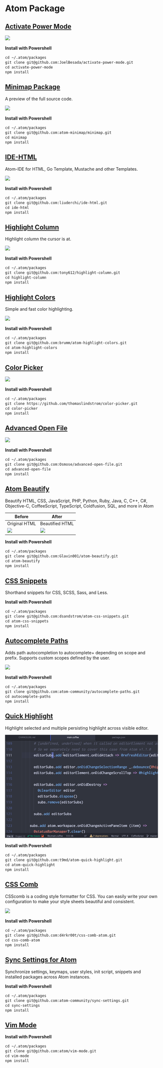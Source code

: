 # Atom Package

## [Activate Power Mode](https://github.com/JoelBesada/activate-power-mode)

![](https://cloud.githubusercontent.com/assets/688415/11615565/10f16456-9c65-11e5-8af4-265f01fc83a0.gif)

**Install with Powershell**

```
cd ~/.atom/packages
git clone git@github.com:JoelBesada/activate-power-mode.git
cd activate-power-mode
npm install
```
## [Minimap Package](https://github.com/atom-minimap/minimap)

A preview of the full source code.

![](https://raw.githubusercontent.com/atom-minimap/minimap/master/resources/screenshot.png)

**Install with Powershell**

```
cd ~/.atom/packages
git clone git@github.com:atom-minimap/minimap.git
cd minimap
npm install
```

## [IDE-HTML](https://github.com/liuderchi/ide-html)

Atom-IDE for HTML, Go Template, Mustache and other Templates.

![](https://user-images.githubusercontent.com/4994705/30626662-eb286e4e-9dfd-11e7-9bf6-24d4f5816e79.png)

**Install with Powershell**

```
cd ~/.atom/packages
git clone git@github.com:liuderchi/ide-html.git
cd ide-html
npm install
```

## [Highlight Column](https://github.com/tony612/highlight-column)

Highlight column the cursor is at.

![](https://camo.githubusercontent.com/1e8cb704cefba728f929d7ac2b44c5a57648fbce/68747470733a2f2f662e636c6f75642e6769746875622e636f6d2f6173736574732f313235333635392f323336353733392f66396333633734362d613664612d313165332d393561612d3235393064383535636438662e706e67)

**Install with Powershell**

```
cd ~/.atom/packages
git clone git@github.com:tony612/highlight-column.git
cd highlight-column
npm install
```

## [Highlight Colors](https://github.com/brumm/atom-highlight-colors)

Simple and fast color highlighting.

![](https://camo.githubusercontent.com/cad3b70fe851194d2b1c249dd4f08ee732d26772/68747470733a2f2f692e696d6775722e636f6d2f684130654644632e706e67)

**Install with Powershell**

```
cd ~/.atom/packages
git clone git@github.com:brumm/atom-highlight-colors.git
cd atom-highlight-colors
npm install
```

## [Color Picker](https://github.com/thomaslindstrom/color-picker)

![](https://github.com/thomaslindstrom/color-picker/raw/master/preview.gif)

**Install with Powershell**

```
cd ~/.atom/packages
git clone https://github.com/thomaslindstrom/color-picker.git
cd color-picker
npm install
```

## [Advanced Open File](https://github.com/Osmose/advanced-open-file)

![](https://camo.githubusercontent.com/776d1cd7d2fca03c3a46d4f3578a9d36ffe0bcfd/687474703a2f2f6f736d6f73652e6769746875622e696f2f616476616e6365642d6f70656e2d66696c652f73637265656e73686f742e706e67)

**Install with Powershell**

```
cd ~/.atom/packages
git clone git@github.com:Osmose/advanced-open-file.git
cd advanced-open-file
npm install
```

## [Atom Beautify](https://github.com/Glavin001/atom-beautify)

Beautify HTML, CSS, JavaScript, PHP, Python, Ruby, Java, C, C++, C#, Objective-C, CoffeeScript, TypeScript, Coldfusion, SQL, and more in Atom

| Before                                                       | After                                                        |
| ------------------------------------------------------------ | ------------------------------------------------------------ |
| Original HTML                                                | Beautified HTML                                              |
| ![](https://cloud.githubusercontent.com/assets/1885333/16542727/db52adc6-408a-11e6-824e-04aed06bd2f7.png) | ![](https://cloud.githubusercontent.com/assets/1885333/16542728/dcac3700-408a-11e6-8e35-9c8fc4432edc.png) |

**Install with Powershell**

```
cd ~/.atom/packages
git clone git@github.com:Glavin001/atom-beautify.git
cd atom-beautify
npm install
```

## [CSS Snippets](https://github.com/dsandstrom/atom-css-snippets)

Shorthand snippets for CSS, SCSS, Sass, and Less.

**Install with Powershell**

```
cd ~/.atom/packages
git clone git@github.com:dsandstrom/atom-css-snippets.git
cd atom-css-snippets
npm install
```

## [Autocomplete Paths](https://github.com/atom-community/autocomplete-paths)

Adds path autocompletion to autocomplete+ depending on scope and prefix. Supports custom scopes defined by the user.

![](https://camo.githubusercontent.com/1f509bd033db81c9c57580f1672232bb1c44e013/687474703a2f2f6673352e64697265637475706c6f61642e6e65742f696d616765732f3136303231352f357464687a3763342e676966)


**Install with Powershell**

```
cd ~/.atom/packages
git clone git@github.com:atom-community/autocomplete-paths.git
cd autocomplete-paths
npm install
```

## [Quick Highlight](https://github.com/t9md/atom-quick-highlight)

Highlight selected and multiple persisting highlight across visible editor.

![](https://raw.githubusercontent.com/t9md/t9md/f51b8e211e9ed8ed455053be52d5505da876b298/img/atom-quick-highlight.gif)

**Install with Powershell**

```
cd ~/.atom/packages
git clone git@github.com:t9md/atom-quick-highlight.git
cd atom-quick-highlight
npm install
```

## [CSS Comb](https://github.com/d4rkr00t/css-comb-atom)

CSScomb is a coding style formatter for CSS. You can easily write your own configuration to make your style sheets beautiful and consistent.

![](https://cloud.githubusercontent.com/assets/200119/5740596/e244b8f6-9c15-11e4-8263-a31909ddd47e.gif)

**Install with Powershell**

```
cd ~/.atom/packages
git clone git@github.com:d4rkr00t/css-comb-atom.git
cd css-comb-atom
npm install
```

## [Sync Settings for Atom](https://github.com/atom-community/sync-settings)

Synchronize settings, keymaps, user styles, init script, snippets and installed packages across Atom instances.

**Install with Powershell**

```
cd ~/.atom/packages
git clone git@github.com:atom-community/sync-settings.git
cd sync-settings
npm install
```

## [Vim Mode](https://github.com/atom/vim-mode)

**Install with Powershell**

```
cd ~/.atom/packages
git clone git@github.com:atom/vim-mode.git
cd vim-mode
npm install
```

